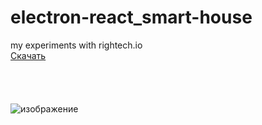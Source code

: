 # electron-react_smart-house
my experiments with rightech.io<br/>
[Скачать](https://youtu.be/dQw4w9WgXcQ)<br/>
<br/>
<br/>
<br/>
<br/>
![изображение](https://user-images.githubusercontent.com/52961821/132899361-d6e0ee49-207f-4a54-97f9-08dd49ad6c85.png)
